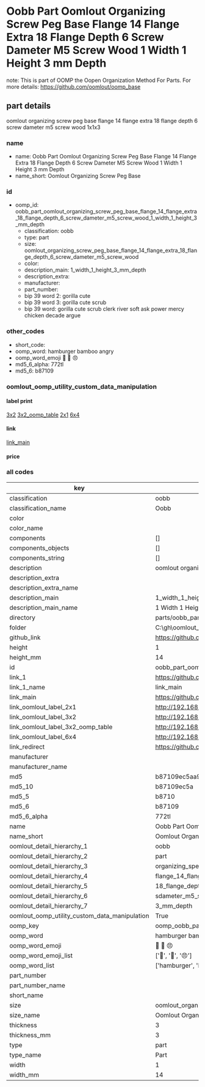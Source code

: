 # Oobb Part Oomlout Organizing Screw Peg Base Flange 14 Flange Extra 18 Flange Depth 6 Screw Dameter M5 Screw Wood 1 Width 1 Height 3 mm Depth  

note: This is part of OOMP the Oopen Organization Method For Parts. For more details: https://github.com/oomlout/oomp_base

##  part details
  



oomlout organizing screw peg base flange 14 flange extra 18 flange depth 6 screw dameter m5 screw wood 1x1x3



### name
* name: Oobb Part Oomlout Organizing Screw Peg Base Flange 14 Flange Extra 18 Flange Depth 6 Screw Dameter M5 Screw Wood 1 Width 1 Height 3 mm Depth
* name_short: Oomlout Organizing Screw Peg Base
### id
* oomp_id: oobb_part_oomlout_organizing_screw_peg_base_flange_14_flange_extra_18_flange_depth_6_screw_dameter_m5_screw_wood_1_width_1_height_3_mm_depth
  * classification: oobb
  * type: part
  * size: oomlout_organizing_screw_peg_base_flange_14_flange_extra_18_flange_depth_6_screw_dameter_m5_screw_wood
  * color: 
  * description_main: 1_width_1_height_3_mm_depth
  * description_extra: 
  * manufacturer: 
  * part_number: 
  * bip 39 word 2: gorilla cute
  * bip 39 word 3: gorilla cute scrub
  * bip 39 word: gorilla cute scrub clerk river soft ask power mercy chicken decade argue

### other_codes
* short_code: 
* oomp_word: hamburger bamboo angry
* oomp_word_emoji :hamburger: :bamboo: :angry:
* md5_6_alpha: 772tl
* md5_6: b87109






### oomlout_oomp_utility_custom_data_manipulation
#### label print
[3x2](http://192.168.1.245:1112/?label=oomp%20772tl)
[3x2_oomp_table](http://192.168.1.108:1112/?label=oomp%20772tl)
[2x1](http://192.168.1.242:1112/?label=oomp%20772tl)
[6x4](http://192.168.1.55:1112/?label=oomp%20772tl)    

#### link

[link_main](https://github.com/oomlout/oomlout_oobb_version_4_generated_parts/tree/main/navigation_oomp/oobb/part/oomlout_organizing_screw_peg_base_flange_14_flange_extra_18_flange_depth_6_screw_dameter_m5_screw_wood/1_width_1_height_3_mm_depth/part)                              

#### price







### all codes 
| key | value |  
| --- | --- |  
| classification | oobb |  
| classification_name | Oobb |  
| color |  |  
| color_name |  |  
| components | [] |  
| components_objects | [] |  
| components_string | [] |  
| description | oomlout organizing screw peg base flange 14 flange extra 18 flange depth 6 screw dameter m5 screw wood 1x1x3 |  
| description_extra |  |  
| description_extra_name |  |  
| description_main | 1_width_1_height_3_mm_depth |  
| description_main_name | 1 Width 1 Height 3 mm Depth |  
| directory | parts/oobb_part_oomlout_organizing_screw_peg_base_flange_14_flange_extra_18_flange_depth_6_screw_dameter_m5_screw_wood_1_width_1_height_3_mm_depth |  
| folder | C:\gh\oomlout_oobb_version_4_generated_parts\parts\oobb_part_oomlout_organizing_screw_peg_base_flange_14_flange_extra_18_flange_depth_6_screw_dameter_m5_screw_wood_1_width_1_height_3_mm_depth |  
| github_link | https://github.com/oomlout/oomlout_oomp_part_src/tree/main/parts/oobb_part_oomlout_organizing_screw_peg_base_flange_14_flange_extra_18_flange_depth_6_screw_dameter_m5_screw_wood_1_width_1_height_3_mm_depth |  
| height | 1 |  
| height_mm | 14 |  
| id | oobb_part_oomlout_organizing_screw_peg_base_flange_14_flange_extra_18_flange_depth_6_screw_dameter_m5_screw_wood_1_width_1_height_3_mm_depth |  
| link_1 | https://github.com/oomlout/oomlout_oobb_version_4_generated_parts/tree/main/navigation_oomp/oobb/part/oomlout_organizing_screw_peg_base_flange_14_flange_extra_18_flange_depth_6_screw_dameter_m5_screw_wood/1_width_1_height_3_mm_depth/part |  
| link_1_name | link_main |  
| link_main | https://github.com/oomlout/oomlout_oobb_version_4_generated_parts/tree/main/navigation_oomp/oobb/part/oomlout_organizing_screw_peg_base_flange_14_flange_extra_18_flange_depth_6_screw_dameter_m5_screw_wood/1_width_1_height_3_mm_depth/part |  
| link_oomlout_label_2x1 | http://192.168.1.242:1112/?label=oomp%20772tl |  
| link_oomlout_label_3x2 | http://192.168.1.245:1112/?label=oomp%20772tl |  
| link_oomlout_label_3x2_oomp_table | http://192.168.1.108:1112/?label=oomp%20772tl |  
| link_oomlout_label_6x4 | http://192.168.1.55:1112/?label=oomp%20772tl |  
| link_redirect | https://github.com/oomlout/oomlout_oobb_version_4_generated_parts/tree/main/parts/oobb_oomlout_organizing_screw_peg_base_flange_14_flange_extra_18_flange_depth_6_screw_dameter_m5_screw_wood_01_01_03 |  
| manufacturer |  |  
| manufacturer_name |  |  
| md5 | b87109ec5aa941ab395d62a7838dab25 |  
| md5_10 | b87109ec5a |  
| md5_5 | b8710 |  
| md5_6 | b87109 |  
| md5_6_alpha | 772tl |  
| name | Oobb Part Oomlout Organizing Screw Peg Base Flange 14 Flange Extra 18 Flange Depth 6 Screw Dameter M5 Screw Wood 1 Width 1 Height 3 mm Depth |  
| name_short | Oomlout Organizing Screw Peg Base |  
| oomlout_detail_hierarchy_1 | oobb |  
| oomlout_detail_hierarchy_2 | part |  
| oomlout_detail_hierarchy_3 | organizing_speg_base |  
| oomlout_detail_hierarchy_4 | flange_14_flange_extra |  
| oomlout_detail_hierarchy_5 | 18_flange_depth_6 |  
| oomlout_detail_hierarchy_6 | sdameter_m5_swood |  
| oomlout_detail_hierarchy_7 | 3_mm_depth |  
| oomlout_oomp_utility_custom_data_manipulation | True |  
| oomp_key | oomp_oobb_part_oomlout_organizing_screw_peg_base_flange_14_flange_extra_18_flange_depth_6_screw_dameter_m5_screw_wood_1_width_1_height_3_mm_depth |  
| oomp_word | hamburger bamboo angry |  
| oomp_word_emoji | :hamburger: :bamboo: :angry: |  
| oomp_word_emoji_list | [':hamburger:', ':bamboo:', ':angry:'] |  
| oomp_word_list | ['hamburger', 'bamboo', 'angry'] |  
| part_number |  |  
| part_number_name |  |  
| short_name |  |  
| size | oomlout_organizing_screw_peg_base_flange_14_flange_extra_18_flange_depth_6_screw_dameter_m5_screw_wood |  
| size_name | Oomlout Organizing Screw Peg Base Flange 14 Flange Extra 18 Flange Depth 6 Screw Dameter M5 Screw Wood |  
| thickness | 3 |  
| thickness_mm | 3 |  
| type | part |  
| type_name | Part |  
| width | 1 |  
| width_mm | 14 |  
